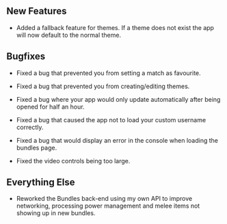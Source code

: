 ## __New Features__

- Added a fallback feature for themes. If a theme does not exist the app will now default to the normal theme.

## __Bugfixes__

- Fixed a bug that prevented you from setting a match as favourite.

- Fixed a bug that prevented you from creating/editing themes.

- Fixed a bug where your app would only update automatically after being opened for half an hour.

- Fixed a bug that caused the app not to load your custom username correctly.

- Fixed a bug that would display an error in the console when loading the bundles page.

- Fixed the video controls being too large.

## __Everything Else__

- Reworked the Bundles back-end using my own API to improve networking, processing power management and melee items not showing up in new bundles.